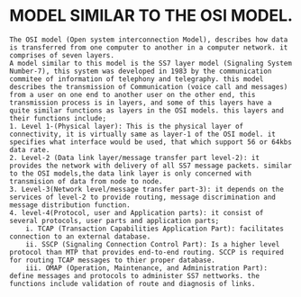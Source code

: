# MODEL SIMILAR TO THE OSI MODEL.
    The OSI model (Open system interconnection Model), describes how data is transferred from one computer to another in a computer network. it comprises of seven layers.
    A model similar to this model is the SS7 layer model (Signaling System Number-7), this system was developed in 1983 by the communication commitee of information of telephony and telegraphy. this model describes the transmission of Communication (voice call and messages) from a user on one end to another user on the other end, this transmission process is in layers, and some of this layers have a quite similar functions as layers in the OSI models. this layers and their functions include;
    1. Level 1-(Physical layer): This is the physical layer of connectivity, it is virtually same as layer-1 of the OSI model. it specifies what interface would be used, that which support 56 or 64kbs data rate.
    2. Level-2 (Data link layer/message transfer part level-2): it provides the network with delivery of all SS7 message packets. similar to the OSI models,the data link layer is only concerned with transmision of data from node to node.
    3. Level-3(Network level/message transfer part-3): it depends on the services of level-2 to provide routing, message discrimination and message distribution function.
    4. level-4(Protocol, user and Application parts): it consist of several protocols, user parts and application parts;
        i. TCAP (Transaction Capabilities Application Part): facilitates connection to an external database.
        ii. SSCP (Signaling Connection Control Part): Is a higher level protocol than MTP that provides end-to-end routing. SCCP is required for routing TCAP messages to thier proper database.
        iii. OMAP (Operation, Maintenance, and Administration Part): define messages and protocols to administer SS7 nettworks. the functions include validation of route and diagnosis of links.